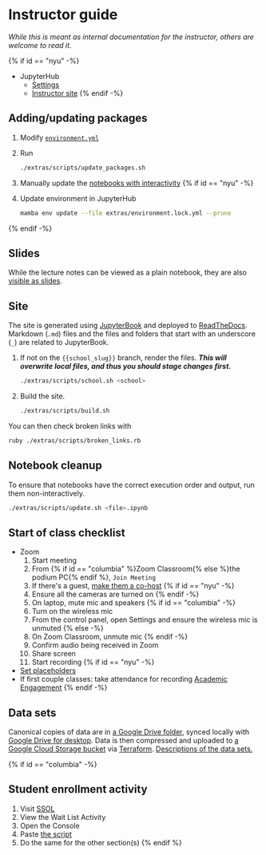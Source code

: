 # Instructor guide

_While this is meant as internal documentation for the instructor, others are welcome to read it._

{% if id == "nyu" -%}
- JupyterHub
  - [Settings](https://settings-spring.rcnyu.org/)
  - [Instructor site](https://padmgp-4506-instructor.rcnyu.org/)
{% endif -%}

## Adding/updating packages

1. Modify [`environment.yml`](../extras/environment.yml)
1. Run

   ```sh
   ./extras/scripts/update_packages.sh
   ```

1. Manually update the [notebooks with interactivity](../extras/scripts/interactive_check.sh)
{% if id == "nyu" -%}
1. Update environment in JupyterHub

   ```sh
   mamba env update --file extras/environment.lock.yml --prune
   ```
{% endif -%}

## Slides

While the lecture notes can be viewed as a plain notebook, they are also [visible as slides](https://rise.readthedocs.io/en/stable/usage.html#running-a-slideshow).

## Site

The site is generated using [JupyterBook](https://jupyterbook.org/) and deployed to [ReadTheDocs](https://readthedocs.org/). Markdown (`.md`) files and the files and folders that start with an underscore (`_`) are related to JupyterBook.

1. If not on the `{{school_slug}}` branch, render the files. _**This will overwrite local files, and thus you should stage changes first.**_

      ```sh
      ./extras/scripts/school.sh <school>
      ```

1. Build the site.

      ```sh
      ./extras/scripts/build.sh
      ```

You can then check broken links with

```sh
ruby ./extras/scripts/broken_links.rb
```

## Notebook cleanup

To ensure that notebooks have the correct execution order and output, run them non-interactively.

```sh
./extras/scripts/update.sh <file>.ipynb
```

## Start of class checklist

- Zoom
  1. Start meeting
  1. From {% if id == "columbia" %}Zoom Classroom{% else %}the podium PC{% endif %}, `Join Meeting`
  1. If there's a guest, [make them a co-host](https://support.zoom.us/hc/en-us/articles/206330935-Enabling-and-Adding-a-Co-Host#h_9c3ee7f2-b70c-4061-8dcf-00dd836b2075)
  {% if id == "nyu" -%}
  1. Ensure all the cameras are turned on
  {% endif -%}
  1. On laptop, mute mic and speakers
  {% if id == "columbia" -%}
  1. Turn on the wireless mic
  1. From the control panel, open Settings and ensure the wireless mic is unmuted
  {% else -%}
  1. On Zoom Classroom, unmute mic
  {% endif -%}
  1. Confirm audio being received in Zoom
  1. Share screen
  1. Start recording
{% if id == "nyu" -%}
- [Set placeholders](https://settings-spring.rcnyu.org/)
- If first couple classes: take attendance for recording [Academic Engagement](https://www.nyu.edu/students/student-information-and-resources/registration-records-and-graduation/albert-help/training/faculty/academic-engagement.html)
{% endif -%}

## Data sets

Canonical copies of data are in [a Google Drive folder](https://drive.google.com/drive/folders/1oCKV6NfvGO007aynTmSSbr1kzqXi4dHV), synced locally with [Google Drive for desktop](https://support.google.com/a/users/answer/9965580). Data is then compressed and uploaded to [a Google Cloud Storage bucket](https://console.cloud.google.com/storage/browser/python-public-policy/data) via [Terraform](../extras/terraform/). [Descriptions of the data sets.](../extras/terraform/data.tf)

{% if id == "columbia" -%}
## Student enrollment activity

1. Visit [SSOL](https://ssol.columbia.edu)
1. View the Wait List Activity
1. Open the Console
1. Paste [the script](../extras/scripts/ssol.js)
1. Do the same for the other section(s)
{% endif %}
